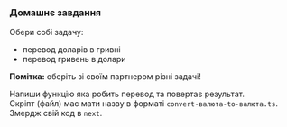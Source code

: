 ### Домашнє завдання

Обери собі задачу:

- перевод доларів в гривні
- перевод гривень в долари

**Помітка:** оберіть зі своїм партнером різні задачі!

Напиши функцію яка робить перевод та повертає результат.  
Скріпт (файл) має мати назву в форматі `convert-валюта-to-валюта.ts`.  
Змердж свій код в `next`.
